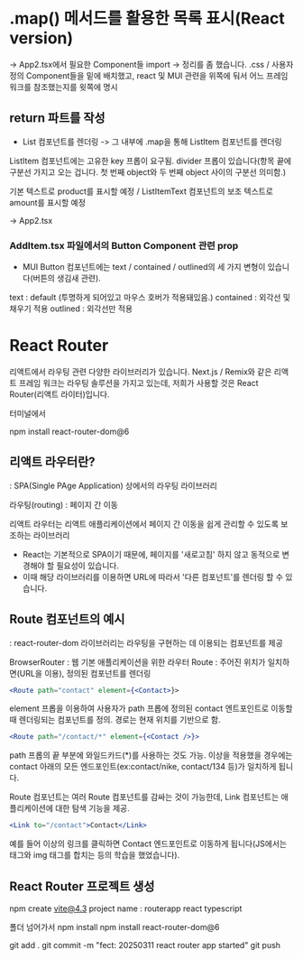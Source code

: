 # .map() 메서드를 활용한 목록 표시(React version)

-> App2.tsx에서 필요한 Component들 import -> 정리를 좀 했습니다. .css / 사용자 정의 Component들을 밑에 배치했고, react 및 MUI 관련을 위쪽에 둬서 어느 프레임워크를 참조했는지를 윗쪽에 명시

## return 파트를 작성

- List 컴포넌트를 렌더링 -> 그 내부에 .map을 통해 ListItem 컴포넌트를 렌더링

ListItem 컴포넌트에는 고유한 key 프롭이 요구됨. divider 프롭이 있습니다(항목 끝에 구분선 가지고 오는 겁니다. 첫 번째 object와 두 번째 object 사이의 구분선 의미함.)

기본 텍스트로 product를 표시할 예정 / ListItemText 컴포넌트의 보조 텍스트로 amount를 표시할 예정

-> App2.tsx

### AddItem.tsx 파일에서의 Button Component 관련 prop

- MUI Button 컴포넌트에는 text / contained / outlined의 세 가지 변형이 있습니다(버튼의 생김새 관련).

text : default (투명하게 되어있고 마우스 호버가 적용돼있음.)
contained : 외각선 및 채우기 적용
outlined : 외각선만 적용

# React Router 

리액트에서 라우팅 관련 다양한 라이브러리가 있습니다. Next.js / Remix와 같은 리액트 프레임 워크는 라우팅 솔루션을 가지고 있는데, 저희가 사용할 것은 React Router(리액트 라이터)입니다.

터미널에서

npm install react-router-dom@6

## 리액트 라우터란?

: SPA(Single PAge Application) 상에서의 라우팅 라이브러리

라우팅(routing) : 페이지 간 이동

리액트 라우터는 리액트 애플리케이션에서 페이지 간 이동을 쉽게 관리할 수 있도록 보조하는 라이브러리

- React는 기본적으로 SPA이기 때문에, 페이지를 '새로고침' 하지 않고 동적으로 변경해야 할 필요성이 있습니다.
- 이때 해당 라이브러리를 이용하면 URL에 따라서 '다른 컴포넌트'를 렌더링 할 수 있습니다.

## Route 컴포넌트의 예시

: react-router-dom 라이브러리는 라우팅을 구현하는 데 이용되는 컴포넌트를 제공

BrowserRouter : 웹 기본 애플리케이션을 위한 라우터
Route : 주어진 위치가 일치하면(URL을 이용), 정의된 컴포넌트를 렌더링

```jsx
<Route path="contact" element={<Contact>}>
```

element 프롭을 이용하여 사용자가 path 프롭에 정의된 contact 엔트포인트로 이동할 때 렌더링되는 컴포넌트를 정의. 경로는 현재 위치를 기반으로 함.

```jsx
<Route path="/contact/*" element={<Contact />}>
```
path 프롭의 끝 부분에 와일드카드(*)를 사용하는 것도 가능.
이상을 적용했을 경우에는 contact 아래의 모든 엔드포인트(ex:contact/nike, contact/134 등)가 일치하게 됩니다.

Route 컴포넌트는 여러 Route 컴포넌트를 감싸는 것이 가능한데, Link 컴포넌트는 애플리케이션에 대한 탐색 기능을 제공.

```jsx
<Link to="/contact">Contact</Link>
```
예를 들어 이상의 링크를 클릭하면 Contact 엔드포인트로 이동하게 됩니다(JS에서는 <a>태그와 img 태그를 합치는 등의 학습을 했었습니다).


## React Router 프로젝트 생성
npm create vite@4.3
project name : routerapp
react
typescript

폴더 넘어가서
npm install
npm install react-router-dom@6

git add .
git commit -m "fect: 20250311 react router app started"
git push